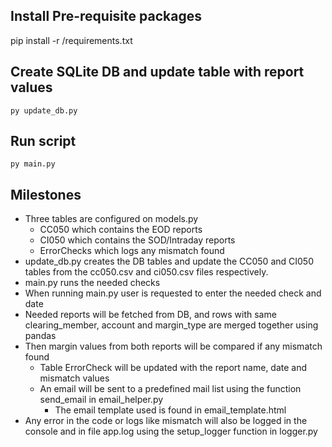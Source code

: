 ## Install Pre-requisite packages
pip install -r /requirements.txt

## Create SQLite DB and update table with report values
```
py update_db.py
```

## Run script
```
py main.py
```


## Milestones

- Three tables are configured on models.py
  - CC050 which contains the EOD reports 
  - CI050 which contains the SOD/Intraday reports
  - ErrorChecks which logs any mismatch found 
- update_db.py creates the DB tables and update the CC050 and CI050 tables from the cc050.csv and ci050.csv files respectively.
- main.py runs the needed checks
- When running main.py user is requested to enter the needed check and date
- Needed reports will be fetched from DB, and rows with same clearing_member, account and margin_type are merged together using pandas
- Then margin values from both reports will be compared if any mismatch found
  - Table ErrorCheck will be updated with the report name, date and mismatch values
  - An email will be sent to a predefined mail list using the function send_email in email_helper.py
    - The email template used is found in email_template.html
- Any error in the code or logs like mismatch will also be logged in the console and in file app.log using the setup_logger function in logger.py
